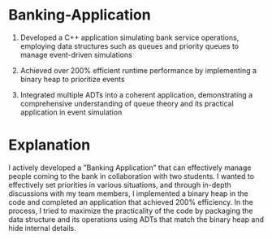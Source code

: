 # Banking-Application

1. Developed a C++ application simulating bank service operations, employing data structures such as queues and
   priority queues to manage event-driven simulations
   
2. Achieved over 200% efficient runtime performance by implementing a binary heap to prioritize events
 
3. Integrated multiple ADTs into a coherent application, demonstrating a comprehensive understanding of queue
   theory and its practical application in event simulation

#  Explanation
I actively developed a ”Banking Application” that can effectively manage people coming to the bank in
collaboration with two students. I wanted to effectively set priorities in various situations, and through
in-depth discussions with my team members, I implemented a binary heap in the code and completed
an application that achieved 200% efficiency. In the process, I tried to maximize the practicality of the
code by packaging the data structure and its operations using ADTs that match the binary heap and
hide internal details.

